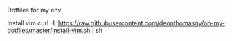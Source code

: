 Dotfiles for my env

Install vim
    curl -L https://raw.githubusercontent.com/deonthomasgy/oh-my-dotfiles/master/install-vim.sh | sh
